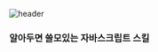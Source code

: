 ![header](https://capsule-render.vercel.app/api?type=waving&&color=auto&height=200&section=header&text=JAVASCRIPT&fontSize=65)

### 알아두면 쓸모있는 자바스크립트 스킬